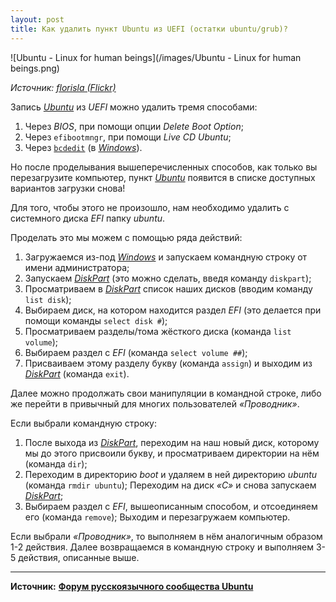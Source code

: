 ```yaml
---
layout: post
title: Как удалить пункт Ubuntu из UEFI (остатки ubuntu/grub)?
---
```


![Ubuntu - Linux for human beings](/images/Ubuntu - Linux for human beings.png)

*Источник: [florisla (Flickr)](https://www.flickr.com/photos/florisla/293231813)*

Запись [*Ubuntu*](https://www.ubuntu.com/) из *UEFI* можно удалить тремя способами:

 1. Через *BIOS*, при помощи опции *Delete Boot Option*;
 2. Через `efibootmngr`, при помощи *Live CD Ubuntu*;
 3. Через [`bcdedit`](https://technet.microsoft.com/ru-ru/library/cc709667%28v=ws.10%29.aspx) (в [*Windows*](https://www.microsoft.com/ru-ru/windows)).

Но после проделывания вышеперечисленных способов, как только вы перезагрузите компьютер, пункт [*Ubuntu*](https://www.ubuntu.com/) появится в списке доступных вариантов загрузки снова!

Для того, чтобы этого не произошло, нам необходимо удалить с системного диска *EFI* папку *ubuntu*.

Проделать это мы можем с помощью ряда действий:

 1. Загружаемся из-под [*Windows*](https://www.microsoft.com/ru-ru/windows) и запускаем командную строку от имени
    администратора;
 2. Запускаем [*DiskPart*](https://technet.microsoft.com/ru-ru/library/cc766465%28v=ws.10%29.aspx) (это можно сделать, введя команду `diskpart`);
 3. Просматриваем в [*DiskPart*](https://technet.microsoft.com/ru-ru/library/cc766465%28v=ws.10%29.aspx) список наших дисков (вводим команду `list
    disk`);
 4. Выбираем диск, на котором находится раздел *EFI* (это делается при
    помощи команды `select disk #`);
 5. Просматриваем разделы/тома жёсткого диска (команда `list volume`);
 6. Выбираем раздел с *EFI* (команда `select volume ##`);
 7. Присваиваем этому разделу букву (команда `assign`) и выходим из
    [*DiskPart*](https://technet.microsoft.com/ru-ru/library/cc766465%28v=ws.10%29.aspx) (команда `exit`).

Далее можно продолжать свои манипуляции в командной строке, либо же перейти в привычный для многих пользователей *«Проводник»*.

Если выбрали командную строку:

 1. После выхода из [*DiskPart*](https://technet.microsoft.com/ru-ru/library/cc766465%28v=ws.10%29.aspx), переходим на наш новый диск, которому мы
    до этого присвоили букву, и просматриваем директории на нём (команда
    `dir`);
 2. Переходим в директорию *boot* и удаляем в ней директорию *ubuntu*
    (команда `rmdir ubuntu`); Переходим на диск *«C»* и снова запускаем
    [*DiskPart*](https://technet.microsoft.com/ru-ru/library/cc766465%28v=ws.10%29.aspx);
 3. Выбираем раздел с *EFI*, вышеописанным способом, и отсоединяем его
    (команда `remove`); Выходим и перезагружаем компьютер.

Если выбрали *«Проводник»*, то выполняем в нём аналогичным образом 1-2 действия. Далее возвращаемся в командную строку и выполняем 3-5 действия, описанные выше.

----------
**Источник:** [**Форум русскоязычного сообщества Ubuntu**](http://forum.ubuntu.ru/index.php?topic=239344.0)
